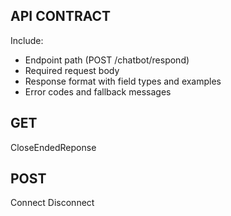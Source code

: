 ## API CONTRACT
Include:
- Endpoint path (POST /chatbot/respond)
- Required request body
- Response format with field types and examples
- Error codes and fallback messages

## GET
CloseEndedReponse

## POST
Connect
Disconnect
